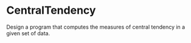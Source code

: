 # CentralTendency

Design a program that computes the measures of central tendency in a given set of data.

